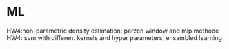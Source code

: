 # ML
HW4:non-parametric density estimation: parzen window and mlp methode
HW4: svm with different kernels and hyper parameters, ensambled learning
